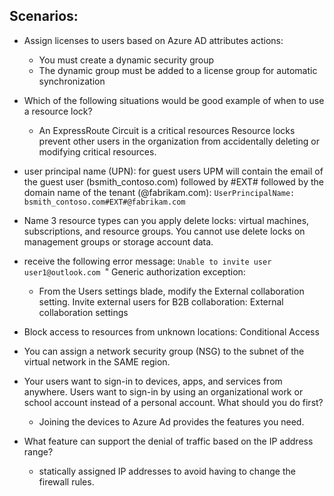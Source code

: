 ## Scenarios:

* Assign licenses to users based on Azure AD attributes actions:
  - You must create a dynamic security group
  - The dynamic group must be added to a license group for automatic synchronization

* Which of the following situations would be good example of when to use a resource lock?
  - An ExpressRoute Circuit is a critical resources Resource locks prevent other users in the organization from accidentally deleting or modifying critical resources.

* user principal name (UPN): for guest users UPM will contain the email of the guest user (bsmith_contoso.com) followed by #EXT# followed by the domain name of the tenant (@fabrikam.com):
`UserPrincipalName: bsmith_contoso.com#EXT#@fabrikam.com`

* Name 3 resource types can you apply delete locks: virtual machines, subscriptions, and resource groups. You cannot use delete locks on management groups or storage account data.

* receive the following error message: `Unable to invite user user1@outlook.com `" Generic authorization exception:
  - From the Users settings blade, modify the External collaboration setting. Invite external users for B2B collaboration: External collaboration settings
* Block access to resources from unknown locations: Conditional Access
* You can assign a network security group (NSG) to the subnet of the virtual network in the SAME region.

* Your users want to sign-in to devices, apps, and services from anywhere. Users want to sign-in by using an organizational work or school account instead of a personal account. What should you do first?
  - Joining the devices to Azure Ad provides the features you need.

* What feature can support the denial of traffic based on the IP address range?
  - statically assigned IP addresses to avoid having to change the firewall rules.